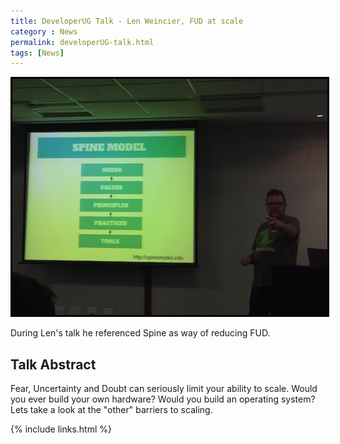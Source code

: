 ```yaml
---
title: DeveloperUG Talk - Len Weincier, FUD at scale
category : News
permalink: developerUG-talk.html
tags: [News]
---
```


<img style="border: 3px solid black" src="images/InTheWild/len.jpg">

During Len's talk he referenced Spine as way of reducing FUD.

## Talk Abstract
Fear, Uncertainty and Doubt can seriously limit your ability to scale. Would you ever build your own hardware? Would you build an operating system? Lets take a look at the "other" barriers to scaling. 

{% include links.html %}